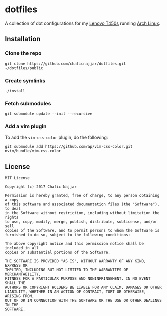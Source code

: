 # dotfiles

A collection of dot configurations for my [Lenovo T450s](http://shop.lenovo.com/gb/en/laptops/thinkpad/t-series/t450s/) running [Arch Linux](https://www.archlinux.org/).

## Installation

### Clone the repo

`git clone https://github.com/chaficnajjar/dotfiles.git ~/dotfiles/public`

### Create symlinks

`./install`

### Fetch submodules

`git submodule update --init --recursive`

### Add a vim plugin

To add the `vim-css-color` plugin, do the following:

`git submodule add https://github.com/ap/vim-css-color.git nvim/bundle/vim-css-color`

## License

```
MIT License

Copyright (c) 2017 Chafic Najjar

Permission is hereby granted, free of charge, to any person obtaining a copy
of this software and associated documentation files (the "Software"), to deal
in the Software without restriction, including without limitation the rights
to use, copy, modify, merge, publish, distribute, sublicense, and/or sell
copies of the Software, and to permit persons to whom the Software is
furnished to do so, subject to the following conditions:

The above copyright notice and this permission notice shall be included in all
copies or substantial portions of the Software.

THE SOFTWARE IS PROVIDED "AS IS", WITHOUT WARRANTY OF ANY KIND, EXPRESS OR
IMPLIED, INCLUDING BUT NOT LIMITED TO THE WARRANTIES OF MERCHANTABILITY,
FITNESS FOR A PARTICULAR PURPOSE AND NONINFRINGEMENT. IN NO EVENT SHALL THE
AUTHORS OR COPYRIGHT HOLDERS BE LIABLE FOR ANY CLAIM, DAMAGES OR OTHER
LIABILITY, WHETHER IN AN ACTION OF CONTRACT, TORT OR OTHERWISE, ARISING FROM,
OUT OF OR IN CONNECTION WITH THE SOFTWARE OR THE USE OR OTHER DEALINGS IN THE
SOFTWARE.
```
